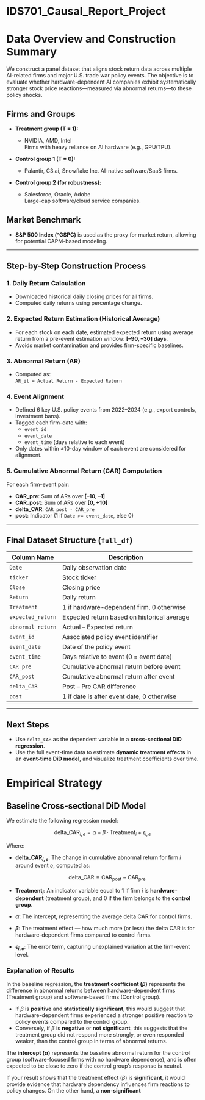 # IDS701_Causal_Report_Project

# Data Overview and Construction Summary

We construct a panel dataset that aligns stock return data across multiple AI-related firms and major U.S. trade war policy events. The objective is to evaluate whether hardware-dependent AI companies exhibit systematically stronger stock price reactions—measured via abnormal returns—to these policy shocks.

## Firms and Groups

- **Treatment group (T = 1):**
  - NVIDIA, AMD, Intel  
  Firms with heavy reliance on AI hardware (e.g., GPU/TPU).

- **Control group 1 (T = 0):**
  - Palantir, C3.ai, Snowflake Inc. 
  AI-native software/SaaS firms.

- **Control group 2 (for robustness):**
  - Salesforce, Oracle, Adobe  
  Large-cap software/cloud service companies.

## Market Benchmark

- **S&P 500 Index (^GSPC)** is used as the proxy for market return, allowing for potential CAPM-based modeling.

---

## Step-by-Step Construction Process

### 1. Daily Return Calculation
- Downloaded historical daily closing prices for all firms.
- Computed daily returns using percentage change.

### 2. Expected Return Estimation (Historical Average)
- For each stock on each date, estimated expected return using average return from a pre-event estimation window: **[–90, –30] days**.
- Avoids market contamination and provides firm-specific baselines.

### 3. Abnormal Return (AR)
- Computed as:  
  `AR_it = Actual Return - Expected Return`

### 4. Event Alignment
- Defined 6 key U.S. policy events from 2022–2024 (e.g., export controls, investment bans).
- Tagged each firm-date with:
  - `event_id`
  - `event_date`
  - `event_time` (days relative to each event)
- Only dates within ±10-day window of each event are considered for alignment.

### 5. Cumulative Abnormal Return (CAR) Computation
For each firm-event pair:
- **CAR_pre**: Sum of ARs over **[–10, –1]**
- **CAR_post**: Sum of ARs over **[0, +10]**
- **delta_CAR**: `CAR_post - CAR_pre`
- **post**: Indicator (1 if `Date >= event_date`, else 0)

---

## Final Dataset Structure (`full_df`)

| Column Name       | Description |
|-------------------|-------------|
| `Date`            | Daily observation date |
| `ticker`          | Stock ticker |
| `Close`           | Closing price |
| `Return`          | Daily return |
| `Treatment`       | 1 if hardware-dependent firm, 0 otherwise |
| `expected_return` | Expected return based on historical average |
| `abnormal_return` | Actual – Expected return |
| `event_id`        | Associated policy event identifier |
| `event_date`      | Date of the policy event |
| `event_time`      | Days relative to event (0 = event date) |
| `CAR_pre`         | Cumulative abnormal return before event |
| `CAR_post`        | Cumulative abnormal return after event |
| `delta_CAR`       | Post – Pre CAR difference |
| `post`            | 1 if date is after event date, 0 otherwise |

---

## Next Steps

- Use `delta_CAR` as the dependent variable in a **cross-sectional DiD regression**.
- Use the full event-time data to estimate **dynamic treatment effects** in an **event-time DiD model**, and visualize treatment coefficients over time.



# Empirical Strategy

## Baseline Cross-sectional DiD Model

We estimate the following regression model:

$$
\text{delta\_CAR}_{i,e} = \alpha + \beta \cdot \text{Treatment}_i + \epsilon_{i,e}
$$

Where:

- **$\text{delta\_CAR}_{i,e}$**: The change in cumulative abnormal return for firm *i* around event *e*, computed as:

  $$
  \text{delta\_CAR} = \text{CAR}_{\text{post}} - \text{CAR}_{\text{pre}}
  $$

- **$\text{Treatment}_i$**: An indicator variable equal to 1 if firm *i* is **hardware-dependent** (treatment group), and 0 if the firm belongs to the **control group**.

- **$\alpha$**: The intercept, representing the average delta CAR for control firms.

- **$\beta$**: The treatment effect — how much more (or less) the delta CAR is for hardware-dependent firms compared to control firms.

- **$\epsilon_{i,e}$**: The error term, capturing unexplained variation at the firm-event level.

### **Explanation of Results**

In the baseline regression, the **treatment coefficient ($\beta$)** represents the difference in abnormal returns between hardware-dependent firms (Treatment group) and software-based firms (Control group). 

- If $\beta$ is **positive** and **statistically significant**, this would suggest that hardware-dependent firms experienced a stronger positive reaction to policy events compared to the control group. 
- Conversely, if $\beta$ is **negative** or **not significant**, this suggests that the treatment group did not respond more strongly, or even responded weaker, than the control group in terms of abnormal returns.

The **intercept ($\alpha$)** represents the baseline abnormal return for the control group (software-focused firms with no hardware dependence), and is often expected to be close to zero if the control group’s response is neutral.

If your result shows that the treatment effect ($\beta$) is **significant**, it would provide evidence that hardware dependency influences firm reactions to policy changes. On the other hand, a **non-significant**